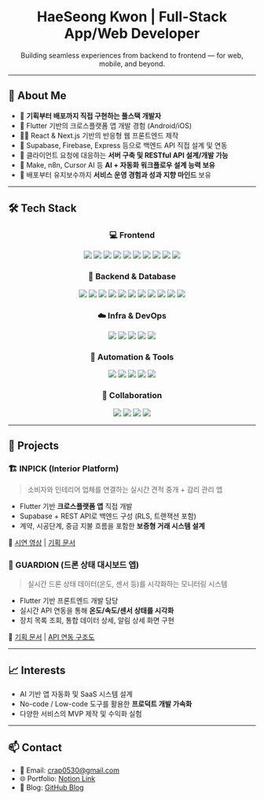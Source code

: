 <h1 align="center"> HaeSeong Kwon | Full-Stack App/Web Developer</h1>
<p align="center">
  Building seamless experiences from backend to frontend — for web, mobile, and beyond.
</p>

---

## 👋 About Me

- 🎯 **기획부터 배포까지 직접 구현하는 풀스택 개발자**
- 📱 Flutter 기반의 크로스플랫폼 앱 개발 경험 (Android/iOS)
- 🧑‍💻 React & Next.js 기반의 반응형 웹 프론트엔드 제작
- 🔧 Supabase, Firebase, Express 등으로 백엔드 API 직접 설계 및 연동
- 🔧 클라이언트 요청에 대응하는 **서버 구축 및 RESTful API 설계/개발 가능**
- 🔄 Make, n8n, Cursor AI 등 **AI + 자동화 워크플로우 설계 능력 보유**
- 🚀 배포부터 유지보수까지 **서비스 운영 경험과 성과 지향 마인드** 보유

---

## 🛠️ Tech Stack

<div align="center">

### 💻 Frontend
<img src="https://img.shields.io/badge/Flutter-02569B?style=for-the-badge&logo=flutter&logoColor=white"/>
<img src="https://img.shields.io/badge/Dart-0175C2?style=for-the-badge&logo=dart&logoColor=white"/>
<img src="https://img.shields.io/badge/React-20232A?style=for-the-badge&logo=react&logoColor=61DAFB"/>
<img src="https://img.shields.io/badge/Next.js-000000?style=for-the-badge&logo=nextdotjs&logoColor=white"/>
<img src="https://img.shields.io/badge/TypeScript-3178C6?style=for-the-badge&logo=typescript&logoColor=white"/>
<img src="https://img.shields.io/badge/TailwindCSS-06B6D4?style=for-the-badge&logo=tailwindcss&logoColor=white"/>
<img src="https://img.shields.io/badge/Zustand-000000?style=for-the-badge"/>
<img src="https://img.shields.io/badge/React_Query-FF4154?style=for-the-badge&logo=reactquery&logoColor=white"/>
<img src="https://img.shields.io/badge/Shadcn_UI-000000?style=for-the-badge"/>
<img src="https://img.shields.io/badge/Framer_Motion-EF3AAB?style=for-the-badge&logo=framer&logoColor=white"/>

### 🧩 Backend & Database
<img src="https://img.shields.io/badge/Node.js-339933?style=for-the-badge&logo=nodedotjs&logoColor=white"/>
<img src="https://img.shields.io/badge/Express-000000?style=for-the-badge&logo=express&logoColor=white"/>
<img src="https://img.shields.io/badge/NestJS-E0234E?style=for-the-badge&logo=nestjs&logoColor=white"/>
<img src="https://img.shields.io/badge/Supabase-3ECF8E?style=for-the-badge&logo=supabase&logoColor=white"/>
<img src="https://img.shields.io/badge/Firebase-FFCA28?style=for-the-badge&logo=firebase&logoColor=white"/>
<img src="https://img.shields.io/badge/PostgreSQL-4169E1?style=for-the-badge&logo=postgresql&logoColor=white"/>
<img src="https://img.shields.io/badge/MongoDB-47A248?style=for-the-badge&logo=mongodb&logoColor=white"/>
<img src="https://img.shields.io/badge/Prisma-2D3748?style=for-the-badge&logo=prisma&logoColor=white"/>
<img src="https://img.shields.io/badge/Redis-DC382D?style=for-the-badge&logo=redis&logoColor=white"/>
<img src="https://img.shields.io/badge/REST_API-FF6F61?style=for-the-badge"/>
<img src="https://img.shields.io/badge/GraphQL-E10098?style=for-the-badge&logo=graphql&logoColor=white"/>

### ☁️ Infra & DevOps
<img src="https://img.shields.io/badge/Vercel-000000?style=for-the-badge&logo=vercel&logoColor=white"/>
<img src="https://img.shields.io/badge/Render-00979D?style=for-the-badge&logo=render&logoColor=white"/>
<img src="https://img.shields.io/badge/Docker-2496ED?style=for-the-badge&logo=docker&logoColor=white"/>
<img src="https://img.shields.io/badge/Railway-0B0D0E?style=for-the-badge&logo=railway&logoColor=white"/>
<img src="https://img.shields.io/badge/GitHub_Actions-2088FF?style=for-the-badge&logo=githubactions&logoColor=white"/>

### 🤖 Automation & Tools
<img src="https://img.shields.io/badge/Cursor_AI-000000?style=for-the-badge&logo=github&logoColor=white"/>
<img src="https://img.shields.io/badge/Make-A543F4?style=for-the-badge&logo=make&logoColor=white"/>
<img src="https://img.shields.io/badge/n8n-E95F2B?style=for-the-badge&logo=n8n&logoColor=white"/>
<img src="https://img.shields.io/badge/ChatGPT-10A37F?style=for-the-badge&logo=openai&logoColor=white"/>
<img src="https://img.shields.io/badge/Whimsical-5A4FCF?style=for-the-badge&logo=whimsical&logoColor=white"/>

### 🧰 Collaboration
<img src="https://img.shields.io/badge/Git-F05032?style=for-the-badge&logo=git&logoColor=white"/>
<img src="https://img.shields.io/badge/GitHub-181717?style=for-the-badge&logo=github&logoColor=white"/>
<img src="https://img.shields.io/badge/Notion-000000?style=for-the-badge&logo=notion&logoColor=white"/>
<img src="https://img.shields.io/badge/Figma-F24E1E?style=for-the-badge&logo=figma&logoColor=white"/>

</div>

---

## 🧪 Projects

### 🏗️ INPICK (Interior Platform)
> 소비자와 인테리어 업체를 연결하는 실시간 견적 중개 + 감리 관리 앱

- Flutter 기반 **크로스플랫폼 앱** 직접 개발
- Supabase + REST API로 백엔드 구성 (RLS, 트랜잭션 포함)
- 계약, 시공단계, 중금 지불 흐름을 포함한 **보증형 거래 시스템 설계**

🔗 [시연 영상](#) | [기획 문서](#)

### 🚁 GUARDION (드론 상태 대시보드 앱)
> 실시간 드론 상태 데이터(온도, 센서 등)를 시각화하는 모니터링 시스템

- Flutter 기반 프론트엔드 개발 담당
- 실시간 API 연동을 통해 **온도/속도/센서 상태를 시각화**
- 장치 목록 조회, 통합 데이터 상세, 알림 상세 화면 구현

🔗 [기획 문서](#) | [API 연동 구조도](#)

---

## 📈 Interests

- AI 기반 앱 자동화 및 SaaS 시스템 설계
- No-code / Low-code 도구를 활용한 **프로덕트 개발 가속화**
- 다양한 서비스의 MVP 제작 및 수익화 실험

---

## 📫 Contact

- 📨 Email: crap0530@gmail.com
- 🌐 Portfolio: [Notion Link](https://your-notion-link)
- 🧪 Blog: [GitHub Blog](https://holycrap6666.github.io)
